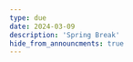 ```yaml
---
type: due
date: 2024-03-09
description: 'Spring Break'
hide_from_announcments: true
---
```


<!-- Please take time to recharge! -->

